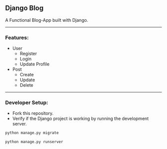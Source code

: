 ## Django Blog
A Functional Blog-App built with Django. 

---
### Features:
- User
    - Register
    - Login
    - Update Profile
- Post
    - Create
    - Update
    - Delete
---
### Developer Setup:
- Fork this repository.
- Verify if the Django project is working by running the development server.
```bash
python manage.py migrate
```
```bash
python manage.py runserver
```